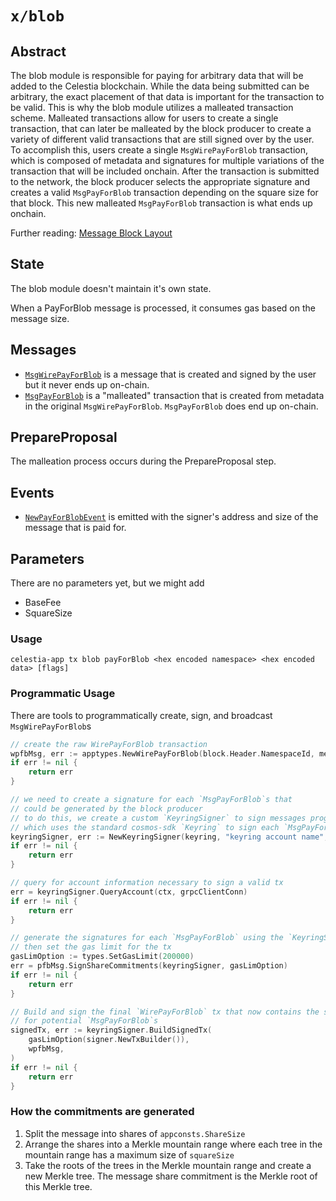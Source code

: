 # `x/blob`

## Abstract

The blob module is responsible for paying for arbitrary data that will be added to the Celestia blockchain. While the data being submitted can be arbitrary, the exact placement of that data is important for the transaction to be valid. This is why the blob module utilizes a malleated transaction scheme. Malleated transactions allow for users to create a single transaction, that can later be malleated by the block producer to create a variety of different valid transactions that are still signed over by the user. To accomplish this, users create a single `MsgWirePayForBlob` transaction, which is composed of metadata and signatures for multiple variations of the transaction that will be included onchain. After the transaction is submitted to the network, the block producer selects the appropriate signature and creates a valid `MsgPayForBlob` transaction depending on the square size for that block. This new malleated `MsgPayForBlob` transaction is what ends up onchain.

Further reading: [Message Block Layout](https://github.com/celestiaorg/celestia-specs/blob/master/src/rationale/message_block_layout.md)

## State

The blob module doesn't maintain it's own state.

When a PayForBlob message is processed, it consumes gas based on the message size.

## Messages

- [`MsgWirePayForBlob`](https://github.com/celestiaorg/celestia-app/blob/29e0a2751182499f7dc03598eabfc8d049ae62cb/x/payment/types/tx.pb.go#L32-L40) is a message that is created and signed by the user but it never ends up on-chain.
- [`MsgPayForBlob`](https://github.com/celestiaorg/celestia-app/blob/29e0a2751182499f7dc03598eabfc8d049ae62cb/x/payment/types/tx.pb.go#L209-L219) is a "malleated" transaction that is created from metadata in the original `MsgWirePayForBlob`. `MsgPayForBlob` does end up on-chain.

## PrepareProposal

The malleation process occurs during the PrepareProposal step.

## Events

- [`NewPayForBlobEvent`](https://github.com/celestiaorg/celestia-app/pull/213/files#diff-1ce55bda42cf160deca2e5ea1f4382b65f3b689c7e00c88085d7ce219e77303dR17-R21) is emitted with the signer's address and size of the message that is paid for.

## Parameters

There are no parameters yet, but we might add

- BaseFee
- SquareSize

### Usage

```shell
celestia-app tx blob payForBlob <hex encoded namespace> <hex encoded data> [flags]
```

### Programmatic Usage

There are tools to programmatically create, sign, and broadcast `MsgWirePayForBlob`s

```go
// create the raw WirePayForBlob transaction
wpfbMsg, err := apptypes.NewWirePayForBlob(block.Header.NamespaceId, message, 16, 32, 64, 128)
if err != nil {
    return err
}

// we need to create a signature for each `MsgPayForBlob`s that
// could be generated by the block producer
// to do this, we create a custom `KeyringSigner` to sign messages programmatically
// which uses the standard cosmos-sdk `Keyring` to sign each `MsgPayForBlob`
keyringSigner, err := NewKeyringSigner(keyring, "keyring account name", "chain-id-1")
if err != nil {
    return err
}

// query for account information necessary to sign a valid tx
err = keyringSigner.QueryAccount(ctx, grpcClientConn)
if err != nil {
    return err
}

// generate the signatures for each `MsgPayForBlob` using the `KeyringSigner`,
// then set the gas limit for the tx
gasLimOption := types.SetGasLimit(200000)
err = pfbMsg.SignShareCommitments(keyringSigner, gasLimOption)
if err != nil {
    return err
}

// Build and sign the final `WirePayForBlob` tx that now contains the signatures
// for potential `MsgPayForBlob`s
signedTx, err := keyringSigner.BuildSignedTx(
    gasLimOption(signer.NewTxBuilder()),
    wpfbMsg,
)
if err != nil {
    return err
}
```

<!-- markdownlint-enable MD010 -->

### How the commitments are generated

1. Split the message into shares of `appconsts.ShareSize`
2. Arrange the shares into a Merkle mountain range where each tree in the mountain range has a maximum size of `squareSize`
3. Take the roots of the trees in the Merkle mountain range and create a new Merkle tree. The message share commitment is the Merkle root of this Merkle tree.
